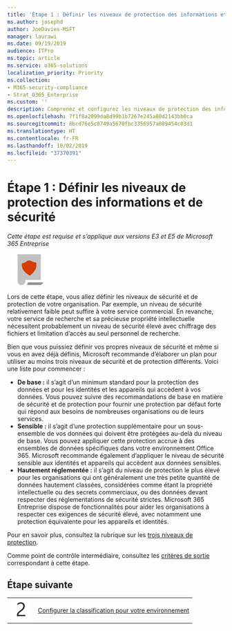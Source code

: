 ```yaml
---
title: 'Étape 1 : Définir les niveaux de protection des informations et de sécurité'
ms.author: josephd
author: JoeDavies-MSFT
manager: laurawi
ms.date: 09/19/2019
audience: ITPro
ms.topic: article
ms.service: o365-solutions
localization_priority: Priority
ms.collection:
- M365-security-compliance
- Strat_O365_Enterprise
ms.custom: ''
description: Comprenez et configurez les niveaux de protection des informations et de sécurité pour votre organisation.
ms.openlocfilehash: 7f1f8a2099da8d99b1b7267e245a80d2143bb0ca
ms.sourcegitcommit: 8bcd76e5c8749a5670fbc3356957a089454c03d1
ms.translationtype: HT
ms.contentlocale: fr-FR
ms.lasthandoff: 10/02/2019
ms.locfileid: "37370391"
---
```

# <a name="step-1-define-security-and-information-protection-levels"></a>Étape 1 : Définir les niveaux de protection des informations et de sécurité

*Cette étape est requise et s’applique aux versions E3 et E5 de Microsoft 365 Entreprise*

![Phase 6 : Protection des informations](./media/deploy-foundation-infrastructure/infoprotection_icon-small.png)

Lors de cette étape, vous allez définir les niveaux de sécurité et de protection de votre organisation. Par exemple, un niveau de sécurité relativement faible peut suffire à votre service commercial. En revanche, votre service de recherche et sa précieuse propriété intellectuelle nécessitent probablement un niveau de sécurité élevé avec chiffrage des fichiers et limitation d’accès au seul personnel de recherche.

Bien que vous puissiez définir vos propres niveaux de sécurité et même si vous en avez déjà définis, Microsoft recommande d’élaborer un plan pour utiliser au moins trois niveaux de sécurité et de protection différents. Voici une liste pour commencer : 

- **De base :** il s’agit d’un minimum standard pour la protection des données et pour les identités et les appareils qui accèdent à vos données. Vous pouvez suivre des recommandations de base en matière de sécurité et de protection pour fournir une protection par défaut forte qui répond aux besoins de nombreuses organisations ou de leurs services.
- **Sensible :** il s’agit d’une protection supplémentaire pour un sous-ensemble de vos données qui doivent être protégées au-delà du niveau de base. Vous pouvez appliquer cette protection accrue à des ensembles de données spécifiques dans votre environnement Office 365. Microsoft recommande également d’appliquer le niveau de sécurité sensible aux identités et appareils qui accèdent aux données sensibles.
- **Hautement réglementée :** il s’agit du niveau de protection le plus élevé pour les organisations qui ont généralement une très petite quantité de données hautement classées, considérées comme étant la propriété intellectuelle ou des secrets commerciaux, ou des données devant respecter des réglementations de sécurité strictes. Microsoft 365 Entreprise dispose de fonctionnalités pour aider les organisations à respecter ces exigences de sécurité élevé, avec notamment une protection équivalente pour les appareils et identités.

Pour en savoir plus, consultez la rubrique sur les [trois niveaux de protection](microsoft-365-policies-configurations.md#three-tiers-of-protection).

Comme point de contrôle intermédiaire, consultez les [critères de sortie](infoprotect-exit-criteria.md#crit-infoprotect-step1) correspondant à cette étape.

## <a name="next-step"></a>Étape suivante

|||
|:-------|:-----|
|![Étape 2](./media/stepnumbers/Step2.png)|[Configurer la classification pour votre environnement](infoprotect-configure-classification.md)|
